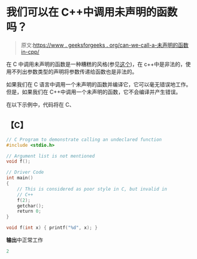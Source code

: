 # 我们可以在 C++中调用未声明的函数吗？

> 原文:[https://www . geeksforgeeks . org/can-we-call-a-未声明的函数 in-cpp/](https://www.geeksforgeeks.org/can-we-call-an-undeclared-function-in-cpp/)

在 C 中调用未声明的函数是一种糟糕的风格(参见[这个](https://www.geeksforgeeks.org/g-fact-95/))，在 c++中是非法的，使用不列出参数类型的声明将参数传递给函数也是非法的。

如果我们在 C 语言中调用一个未声明的函数并编译它，它可以毫无错误地工作。但是，如果我们在 C++中调用一个未声明的函数，它不会编译并产生错误。

在以下示例中，代码将在 C、

## 【C】

```cpp
// C Program to demonstrate calling an undeclared function
#include <stdio.h>

// Argument list is not mentioned
void f();

// Driver Code
int main()
{
    // This is considered as poor style in C, but invalid in
    // C++
    f(2);
    getchar();
    return 0;
}

void f(int x) { printf("%d", x); }
```

**输出**中正常工作

```cpp
2
```